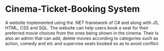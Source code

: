 # Cinema-Ticket-Booking System 
A website  implemented using the .NET framework of C# and along with  JS, HTML, CSS and SQL.
The website can help users book a seat for their preferred movie choices from the ones being shown in the cinema.
Their is also an admin that can add, delete movies according to categories such as action, comedy and etc and supervise seats booked so as to avoid conflict.
